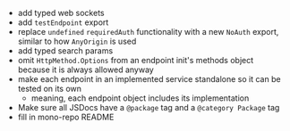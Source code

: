 -   add typed web sockets
-   add `testEndpoint` export
-   replace `undefined` `requiredAuth` functionality with a new `NoAuth` export, similar to how `AnyOrigin` is used
-   add typed search params
-   omit `HttpMethod.Options` from an endpoint init's methods object because it is always allowed anyway
-   make each endpoint in an implemented service standalone so it can be tested on its own
    -   meaning, each endpoint object includes its implementation
-   Make sure all JSDocs have a `@package` tag and a `@category Package` tag
-   fill in mono-repo README
